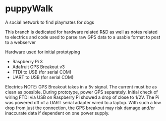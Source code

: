 # puppyWalk
A social network to find playmates for dogs

This branch is dedicated for hardware related R&D as well as
notes related to electrics and code used to parse raw GPS data
to a usable format to post to a webserver

Hardware used for initial prototyping
- Raspberry Pi 3
- Adafruit GPS Breakout v3
- FTDI to USB (for serial COM)
- UART to USB (for serial COM)

Electrics
NOTE: GPS Breakout takes in a 5v signal. The current must be as clean as possible. During prototype, power GPS separately.
      Initial check of wiring FTDI via USB on Raspberry Pi showed a drop of close to 1/2V. The Pi was powered off of a UART
      serial adapter wired to a laptop. With such a low drop from just the connection, the GPS breakout may risk damage and/or
      inaccurate data if dependent on one power supply.
